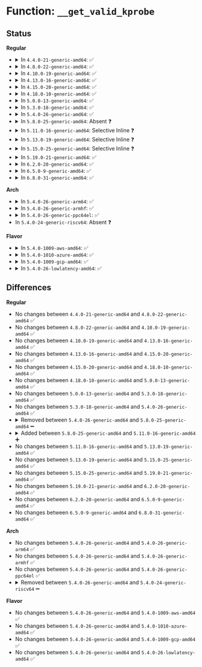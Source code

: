 # Function: <code>__get_valid_kprobe</code>

## Status
<b>Regular</b>
<ul>
<li>
<details>
<summary>In <code>4.4.0-21-generic-amd64</code>: ✅</summary>

```c
struct kprobe * __get_valid_kprobe(struct kprobe * p)
```

```json
{
  "name": "__get_valid_kprobe",
  "collision_type": "Unique Static",
  "inline_type": "No",
  "funcs": [
    {
      "addr": 18446744071580077328,
      "name": "__get_valid_kprobe",
      "external": false,
      "loc": "kernel/kprobes.c:1382",
      "file": "kernel/kprobes.c",
      "inline": "seen, unknown",
      "caller_inline": [],
      "caller_func": [
        "kernel/kprobes.c:enable_kprobe",
        "kernel/kprobes.c:__disable_kprobe"
      ]
    }
  ],
  "symbols": [
    {
      "addr": 18446744071580077328,
      "name": "__get_valid_kprobe",
      "section": ".text",
      "bind": "STB_LOCAL",
      "size": 112
    }
  ]
}
```
</details>
</li>
<li>
<details>
<summary>In <code>4.8.0-22-generic-amd64</code>: ✅</summary>

```c
struct kprobe * __get_valid_kprobe(struct kprobe * p)
```

```json
{
  "name": "__get_valid_kprobe",
  "collision_type": "Unique Static",
  "inline_type": "No",
  "funcs": [
    {
      "addr": 18446744071580110608,
      "name": "__get_valid_kprobe",
      "external": false,
      "loc": "kernel/kprobes.c:1382",
      "file": "kernel/kprobes.c",
      "inline": "seen, unknown",
      "caller_inline": [],
      "caller_func": [
        "kernel/kprobes.c:enable_kprobe",
        "kernel/kprobes.c:__disable_kprobe"
      ]
    }
  ],
  "symbols": [
    {
      "addr": 18446744071580110608,
      "name": "__get_valid_kprobe",
      "section": ".text",
      "bind": "STB_LOCAL",
      "size": 104
    }
  ]
}
```
</details>
</li>
<li>
<details>
<summary>In <code>4.10.0-19-generic-amd64</code>: ✅</summary>

```c
struct kprobe * __get_valid_kprobe(struct kprobe * p)
```

```json
{
  "name": "__get_valid_kprobe",
  "collision_type": "Unique Static",
  "inline_type": "No",
  "funcs": [
    {
      "addr": 18446744071580150928,
      "name": "__get_valid_kprobe",
      "external": false,
      "loc": "kernel/kprobes.c:1382",
      "file": "kernel/kprobes.c",
      "inline": "seen, unknown",
      "caller_inline": [],
      "caller_func": [
        "kernel/kprobes.c:enable_kprobe",
        "kernel/kprobes.c:__disable_kprobe"
      ]
    }
  ],
  "symbols": [
    {
      "addr": 18446744071580150928,
      "name": "__get_valid_kprobe",
      "section": ".text",
      "bind": "STB_LOCAL",
      "size": 104
    }
  ]
}
```
</details>
</li>
<li>
<details>
<summary>In <code>4.13.0-16-generic-amd64</code>: ✅</summary>

```c
struct kprobe * __get_valid_kprobe(struct kprobe * p)
```

```json
{
  "name": "__get_valid_kprobe",
  "collision_type": "Unique Static",
  "inline_type": "No",
  "funcs": [
    {
      "addr": 18446744071580156512,
      "name": "__get_valid_kprobe",
      "external": false,
      "loc": "kernel/kprobes.c:1427",
      "file": "kernel/kprobes.c",
      "inline": "seen, unknown",
      "caller_inline": [],
      "caller_func": [
        "kernel/kprobes.c:enable_kprobe",
        "kernel/kprobes.c:__disable_kprobe"
      ]
    }
  ],
  "symbols": [
    {
      "addr": 18446744071580156512,
      "name": "__get_valid_kprobe",
      "section": ".text",
      "bind": "STB_LOCAL",
      "size": 109
    }
  ]
}
```
</details>
</li>
<li>
<details>
<summary>In <code>4.15.0-20-generic-amd64</code>: ✅</summary>

```c
struct kprobe * __get_valid_kprobe(struct kprobe * p)
```

```json
{
  "name": "__get_valid_kprobe",
  "collision_type": "Unique Static",
  "inline_type": "No",
  "funcs": [
    {
      "addr": 18446744071580209408,
      "name": "__get_valid_kprobe",
      "external": false,
      "loc": "kernel/kprobes.c:1429",
      "file": "kernel/kprobes.c",
      "inline": "seen, unknown",
      "caller_inline": [],
      "caller_func": [
        "kernel/kprobes.c:enable_kprobe",
        "kernel/kprobes.c:__disable_kprobe"
      ]
    }
  ],
  "symbols": [
    {
      "addr": 18446744071580209408,
      "name": "__get_valid_kprobe",
      "section": ".text",
      "bind": "STB_LOCAL",
      "size": 109
    }
  ]
}
```
</details>
</li>
<li>
<details>
<summary>In <code>4.18.0-10-generic-amd64</code>: ✅</summary>

```c
struct kprobe * __get_valid_kprobe(struct kprobe * p)
```

```json
{
  "name": "__get_valid_kprobe",
  "collision_type": "Unique Static",
  "inline_type": "No",
  "funcs": [
    {
      "addr": 18446744071580269248,
      "name": "__get_valid_kprobe",
      "external": false,
      "loc": "kernel/kprobes.c:1458",
      "file": "kernel/kprobes.c",
      "inline": "seen, unknown",
      "caller_inline": [],
      "caller_func": [
        "kernel/kprobes.c:enable_kprobe",
        "kernel/kprobes.c:__disable_kprobe"
      ]
    }
  ],
  "symbols": [
    {
      "addr": 18446744071580269248,
      "name": "__get_valid_kprobe",
      "section": ".text",
      "bind": "STB_LOCAL",
      "size": 109
    }
  ]
}
```
</details>
</li>
<li>
<details>
<summary>In <code>5.0.0-13-generic-amd64</code>: ✅</summary>

```c
struct kprobe * __get_valid_kprobe(struct kprobe * p)
```

```json
{
  "name": "__get_valid_kprobe",
  "collision_type": "Unique Static",
  "inline_type": "No",
  "funcs": [
    {
      "addr": 18446744071580321760,
      "name": "__get_valid_kprobe",
      "external": false,
      "loc": "kernel/kprobes.c:1449",
      "file": "kernel/kprobes.c",
      "inline": "seen, unknown",
      "caller_inline": [],
      "caller_func": [
        "kernel/kprobes.c:enable_kprobe",
        "kernel/kprobes.c:__disable_kprobe"
      ]
    }
  ],
  "symbols": [
    {
      "addr": 18446744071580321760,
      "name": "__get_valid_kprobe",
      "section": ".text",
      "bind": "STB_LOCAL",
      "size": 109
    }
  ]
}
```
</details>
</li>
<li>
<details>
<summary>In <code>5.3.0-18-generic-amd64</code>: ✅</summary>

```c
struct kprobe * __get_valid_kprobe(struct kprobe * p)
```

```json
{
  "name": "__get_valid_kprobe",
  "collision_type": "Unique Static",
  "inline_type": "No",
  "funcs": [
    {
      "addr": 18446744071580374320,
      "name": "__get_valid_kprobe",
      "external": false,
      "loc": "kernel/kprobes.c:1453",
      "file": "kernel/kprobes.c",
      "inline": "seen, unknown",
      "caller_inline": [],
      "caller_func": [
        "kernel/kprobes.c:enable_kprobe",
        "kernel/kprobes.c:__disable_kprobe"
      ]
    }
  ],
  "symbols": [
    {
      "addr": 18446744071580374320,
      "name": "__get_valid_kprobe",
      "section": ".text",
      "bind": "STB_LOCAL",
      "size": 104
    }
  ]
}
```
</details>
</li>
<li>
<details>
<summary>In <code>5.4.0-26-generic-amd64</code>: ✅</summary>

```c
struct kprobe * __get_valid_kprobe(struct kprobe * p)
```

```json
{
  "name": "__get_valid_kprobe",
  "collision_type": "Unique Static",
  "inline_type": "No",
  "funcs": [
    {
      "addr": 18446744071580423072,
      "name": "__get_valid_kprobe",
      "external": false,
      "loc": "kernel/kprobes.c:1498",
      "file": "kernel/kprobes.c",
      "inline": "seen, unknown",
      "caller_inline": [],
      "caller_func": [
        "kernel/kprobes.c:enable_kprobe",
        "kernel/kprobes.c:__disable_kprobe"
      ]
    }
  ],
  "symbols": [
    {
      "addr": 18446744071580423072,
      "name": "__get_valid_kprobe",
      "section": ".text",
      "bind": "STB_LOCAL",
      "size": 104
    }
  ]
}
```
</details>
</li>
<li>
<details>
<summary>In <code>5.8.0-25-generic-amd64</code>: Absent ❓</summary>

```json
{
  "name": "__get_valid_kprobe",
  "collision_type": "Unique Static",
  "inline_type": "Full",
  "funcs": [
    {
      "addr": 18446744071580511155,
      "name": "__get_valid_kprobe",
      "external": false,
      "loc": "kernel/kprobes.c:1538",
      "file": "kernel/kprobes.c",
      "inline": "not declared, inlined",
      "caller_inline": [
        "kernel/kprobes.c:enable_kprobe",
        "kernel/kprobes.c:__disable_kprobe"
      ],
      "caller_func": []
    }
  ],
  "symbols": []
}
```
</details>
</li>
<li>
<details>
<summary>In <code>5.11.0-16-generic-amd64</code>: Selective Inline ❓</summary>

```c
struct kprobe * __get_valid_kprobe(struct kprobe * p)
```

```json
{
  "name": "__get_valid_kprobe",
  "collision_type": "Unique Static",
  "inline_type": "Selective",
  "funcs": [
    {
      "addr": 18446744071580499043,
      "name": "__get_valid_kprobe",
      "external": false,
      "loc": "kernel/kprobes.c:1502",
      "file": "kernel/kprobes.c",
      "inline": "not declared, inlined",
      "caller_inline": [
        "kernel/kprobes.c:enable_kprobe"
      ],
      "caller_func": [
        "kernel/kprobes.c:__disable_kprobe"
      ]
    }
  ],
  "symbols": [
    {
      "addr": 18446744071580497552,
      "name": "__get_valid_kprobe",
      "section": ".text",
      "bind": "STB_LOCAL",
      "size": 104
    }
  ]
}
```
</details>
</li>
<li>
<details>
<summary>In <code>5.13.0-19-generic-amd64</code>: Selective Inline ❓</summary>

```c
struct kprobe * __get_valid_kprobe(struct kprobe * p)
```

```json
{
  "name": "__get_valid_kprobe",
  "collision_type": "Unique Static",
  "inline_type": "Selective",
  "funcs": [
    {
      "addr": 18446744071580503107,
      "name": "__get_valid_kprobe",
      "external": false,
      "loc": "kernel/kprobes.c:1503",
      "file": "kernel/kprobes.c",
      "inline": "not declared, inlined",
      "caller_inline": [
        "kernel/kprobes.c:enable_kprobe"
      ],
      "caller_func": [
        "kernel/kprobes.c:__disable_kprobe"
      ]
    }
  ],
  "symbols": [
    {
      "addr": 18446744071580501584,
      "name": "__get_valid_kprobe",
      "section": ".text",
      "bind": "STB_LOCAL",
      "size": 104
    }
  ]
}
```
</details>
</li>
<li>
<details>
<summary>In <code>5.15.0-25-generic-amd64</code>: Selective Inline ❓</summary>

```c
struct kprobe * __get_valid_kprobe(struct kprobe * p)
```

```json
{
  "name": "__get_valid_kprobe",
  "collision_type": "Unique Static",
  "inline_type": "Selective",
  "funcs": [
    {
      "addr": 18446744071580670723,
      "name": "__get_valid_kprobe",
      "external": false,
      "loc": "kernel/kprobes.c:1495",
      "file": "kernel/kprobes.c",
      "inline": "not declared, inlined",
      "caller_inline": [
        "kernel/kprobes.c:enable_kprobe"
      ],
      "caller_func": [
        "kernel/kprobes.c:__disable_kprobe"
      ]
    }
  ],
  "symbols": [
    {
      "addr": 18446744071580669168,
      "name": "__get_valid_kprobe",
      "section": ".text",
      "bind": "STB_LOCAL",
      "size": 104
    }
  ]
}
```
</details>
</li>
<li>
<details>
<summary>In <code>5.19.0-21-generic-amd64</code>: ✅</summary>

```c
struct kprobe * __get_valid_kprobe(struct kprobe * p)
```

```json
{
  "name": "__get_valid_kprobe",
  "collision_type": "Unique Static",
  "inline_type": "No",
  "funcs": [
    {
      "addr": 18446744071580878064,
      "name": "__get_valid_kprobe",
      "external": false,
      "loc": "kernel/kprobes.c:1500",
      "file": "kernel/kprobes.c",
      "inline": "seen, unknown",
      "caller_inline": [],
      "caller_func": [
        "kernel/kprobes.c:enable_kprobe",
        "kernel/kprobes.c:__disable_kprobe",
        "kernel/kprobes.c:register_kprobe"
      ]
    }
  ],
  "symbols": [
    {
      "addr": 18446744071580878064,
      "name": "__get_valid_kprobe",
      "section": ".text",
      "bind": "STB_LOCAL",
      "size": 128
    }
  ]
}
```
</details>
</li>
<li>
<details>
<summary>In <code>6.2.0-20-generic-amd64</code>: ✅</summary>

```c
struct kprobe * __get_valid_kprobe(struct kprobe * p)
```

```json
{
  "name": "__get_valid_kprobe",
  "collision_type": "Unique Static",
  "inline_type": "No",
  "funcs": [
    {
      "addr": 18446744071581166608,
      "name": "__get_valid_kprobe",
      "external": false,
      "loc": "kernel/kprobes.c:1497",
      "file": "kernel/kprobes.c",
      "inline": "seen, unknown",
      "caller_inline": [],
      "caller_func": [
        "kernel/kprobes.c:enable_kprobe",
        "kernel/kprobes.c:__disable_kprobe",
        "kernel/kprobes.c:register_kprobe"
      ]
    }
  ],
  "symbols": [
    {
      "addr": 18446744071581166608,
      "name": "__get_valid_kprobe",
      "section": ".text",
      "bind": "STB_LOCAL",
      "size": 128
    }
  ]
}
```
</details>
</li>
<li>
<details>
<summary>In <code>6.5.0-9-generic-amd64</code>: ✅</summary>

```c
struct kprobe * __get_valid_kprobe(struct kprobe * p)
```

```json
{
  "name": "__get_valid_kprobe",
  "collision_type": "Unique Static",
  "inline_type": "No",
  "funcs": [
    {
      "addr": 18446744071581261008,
      "name": "__get_valid_kprobe",
      "external": false,
      "loc": "kernel/kprobes.c:1497",
      "file": "kernel/kprobes.c",
      "inline": "seen, unknown",
      "caller_inline": [],
      "caller_func": [
        "kernel/kprobes.c:enable_kprobe",
        "kernel/kprobes.c:__disable_kprobe",
        "kernel/kprobes.c:register_kprobe"
      ]
    }
  ],
  "symbols": [
    {
      "addr": 18446744071581261008,
      "name": "__get_valid_kprobe",
      "section": ".text",
      "bind": "STB_LOCAL",
      "size": 128
    }
  ]
}
```
</details>
</li>
<li>
<details>
<summary>In <code>6.8.0-31-generic-amd64</code>: ✅</summary>

```c
struct kprobe * __get_valid_kprobe(struct kprobe * p)
```

```json
{
  "name": "__get_valid_kprobe",
  "collision_type": "Unique Static",
  "inline_type": "No",
  "funcs": [
    {
      "addr": 18446744071581367296,
      "name": "__get_valid_kprobe",
      "external": false,
      "loc": "kernel/kprobes.c:1497",
      "file": "kernel/kprobes.c",
      "inline": "seen, unknown",
      "caller_inline": [],
      "caller_func": [
        "kernel/kprobes.c:enable_kprobe",
        "kernel/kprobes.c:__disable_kprobe",
        "kernel/kprobes.c:register_kprobe"
      ]
    }
  ],
  "symbols": [
    {
      "addr": 18446744071581367296,
      "name": "__get_valid_kprobe",
      "section": ".text",
      "bind": "STB_LOCAL",
      "size": 128
    }
  ]
}
```
</details>
</li>
</ul>
<b>Arch</b>
<ul>
<li>
<details>
<summary>In <code>5.4.0-26-generic-arm64</code>: ✅</summary>

```c
struct kprobe * __get_valid_kprobe(struct kprobe * p)
```

```json
{
  "name": "__get_valid_kprobe",
  "collision_type": "Unique Static",
  "inline_type": "No",
  "funcs": [
    {
      "addr": 18446603336491690184,
      "name": "__get_valid_kprobe",
      "external": false,
      "loc": "kernel/kprobes.c:1498",
      "file": "kernel/kprobes.c",
      "inline": "seen, unknown",
      "caller_inline": [],
      "caller_func": [
        "kernel/kprobes.c:enable_kprobe",
        "kernel/kprobes.c:__disable_kprobe"
      ]
    }
  ],
  "symbols": [
    {
      "addr": 18446603336491690184,
      "name": "__get_valid_kprobe",
      "section": ".text",
      "bind": "STB_LOCAL",
      "size": 172
    }
  ]
}
```
</details>
</li>
<li>
<details>
<summary>In <code>5.4.0-26-generic-armhf</code>: ✅</summary>

```c
struct kprobe * __get_valid_kprobe(struct kprobe * p)
```

```json
{
  "name": "__get_valid_kprobe",
  "collision_type": "Unique Static",
  "inline_type": "No",
  "funcs": [
    {
      "addr": 3225643376,
      "name": "__get_valid_kprobe",
      "external": false,
      "loc": "kernel/kprobes.c:1498",
      "file": "kernel/kprobes.c",
      "inline": "seen, unknown",
      "caller_inline": [],
      "caller_func": [
        "kernel/kprobes.c:enable_kprobe",
        "kernel/kprobes.c:__disable_kprobe"
      ]
    }
  ],
  "symbols": [
    {
      "addr": 3225643376,
      "name": "__get_valid_kprobe",
      "section": ".text",
      "bind": "STB_LOCAL",
      "size": 148
    }
  ]
}
```
</details>
</li>
<li>
<details>
<summary>In <code>5.4.0-26-generic-ppc64el</code>: ✅</summary>

```c
struct kprobe * __get_valid_kprobe(struct kprobe * p)
```

```json
{
  "name": "__get_valid_kprobe",
  "collision_type": "Unique Static",
  "inline_type": "No",
  "funcs": [
    {
      "addr": 13835058055284705424,
      "name": "__get_valid_kprobe",
      "external": false,
      "loc": "kernel/kprobes.c:1498",
      "file": "kernel/kprobes.c",
      "inline": "seen, unknown",
      "caller_inline": [],
      "caller_func": [
        "kernel/kprobes.c:enable_kprobe",
        "kernel/kprobes.c:__disable_kprobe"
      ]
    }
  ],
  "symbols": [
    {
      "addr": 13835058055284705424,
      "name": "__get_valid_kprobe",
      "section": ".text",
      "bind": "STB_LOCAL",
      "size": 176
    }
  ]
}
```
</details>
</li>
<li>
In <code>5.4.0-24-generic-riscv64</code>: Absent ❓
</li>
</ul>
<b>Flavor</b>
<ul>
<li>
<details>
<summary>In <code>5.4.0-1009-aws-amd64</code>: ✅</summary>

```c
struct kprobe * __get_valid_kprobe(struct kprobe * p)
```

```json
{
  "name": "__get_valid_kprobe",
  "collision_type": "Unique Static",
  "inline_type": "No",
  "funcs": [
    {
      "addr": 18446744071580391872,
      "name": "__get_valid_kprobe",
      "external": false,
      "loc": "kernel/kprobes.c:1498",
      "file": "kernel/kprobes.c",
      "inline": "seen, unknown",
      "caller_inline": [],
      "caller_func": [
        "kernel/kprobes.c:enable_kprobe",
        "kernel/kprobes.c:__disable_kprobe"
      ]
    }
  ],
  "symbols": [
    {
      "addr": 18446744071580391872,
      "name": "__get_valid_kprobe",
      "section": ".text",
      "bind": "STB_LOCAL",
      "size": 104
    }
  ]
}
```
</details>
</li>
<li>
<details>
<summary>In <code>5.4.0-1010-azure-amd64</code>: ✅</summary>

```c
struct kprobe * __get_valid_kprobe(struct kprobe * p)
```

```json
{
  "name": "__get_valid_kprobe",
  "collision_type": "Unique Static",
  "inline_type": "No",
  "funcs": [
    {
      "addr": 18446744071580339040,
      "name": "__get_valid_kprobe",
      "external": false,
      "loc": "kernel/kprobes.c:1498",
      "file": "kernel/kprobes.c",
      "inline": "seen, unknown",
      "caller_inline": [],
      "caller_func": [
        "kernel/kprobes.c:enable_kprobe",
        "kernel/kprobes.c:__disable_kprobe"
      ]
    }
  ],
  "symbols": [
    {
      "addr": 18446744071580339040,
      "name": "__get_valid_kprobe",
      "section": ".text",
      "bind": "STB_LOCAL",
      "size": 104
    }
  ]
}
```
</details>
</li>
<li>
<details>
<summary>In <code>5.4.0-1009-gcp-amd64</code>: ✅</summary>

```c
struct kprobe * __get_valid_kprobe(struct kprobe * p)
```

```json
{
  "name": "__get_valid_kprobe",
  "collision_type": "Unique Static",
  "inline_type": "No",
  "funcs": [
    {
      "addr": 18446744071580383120,
      "name": "__get_valid_kprobe",
      "external": false,
      "loc": "kernel/kprobes.c:1498",
      "file": "kernel/kprobes.c",
      "inline": "seen, unknown",
      "caller_inline": [],
      "caller_func": [
        "kernel/kprobes.c:enable_kprobe",
        "kernel/kprobes.c:__disable_kprobe"
      ]
    }
  ],
  "symbols": [
    {
      "addr": 18446744071580383120,
      "name": "__get_valid_kprobe",
      "section": ".text",
      "bind": "STB_LOCAL",
      "size": 104
    }
  ]
}
```
</details>
</li>
<li>
<details>
<summary>In <code>5.4.0-26-lowlatency-amd64</code>: ✅</summary>

```c
struct kprobe * __get_valid_kprobe(struct kprobe * p)
```

```json
{
  "name": "__get_valid_kprobe",
  "collision_type": "Unique Static",
  "inline_type": "No",
  "funcs": [
    {
      "addr": 18446744071580438608,
      "name": "__get_valid_kprobe",
      "external": false,
      "loc": "kernel/kprobes.c:1498",
      "file": "kernel/kprobes.c",
      "inline": "seen, unknown",
      "caller_inline": [],
      "caller_func": [
        "kernel/kprobes.c:enable_kprobe",
        "kernel/kprobes.c:__disable_kprobe"
      ]
    }
  ],
  "symbols": [
    {
      "addr": 18446744071580438608,
      "name": "__get_valid_kprobe",
      "section": ".text",
      "bind": "STB_LOCAL",
      "size": 104
    }
  ]
}
```
</details>
</li>
</ul>

## Differences
<b>Regular</b>
<ul>
<li>
No changes between <code>4.4.0-21-generic-amd64</code> and <code>4.8.0-22-generic-amd64</code> ✅
</li>
<li>
No changes between <code>4.8.0-22-generic-amd64</code> and <code>4.10.0-19-generic-amd64</code> ✅
</li>
<li>
No changes between <code>4.10.0-19-generic-amd64</code> and <code>4.13.0-16-generic-amd64</code> ✅
</li>
<li>
No changes between <code>4.13.0-16-generic-amd64</code> and <code>4.15.0-20-generic-amd64</code> ✅
</li>
<li>
No changes between <code>4.15.0-20-generic-amd64</code> and <code>4.18.0-10-generic-amd64</code> ✅
</li>
<li>
No changes between <code>4.18.0-10-generic-amd64</code> and <code>5.0.0-13-generic-amd64</code> ✅
</li>
<li>
No changes between <code>5.0.0-13-generic-amd64</code> and <code>5.3.0-18-generic-amd64</code> ✅
</li>
<li>
No changes between <code>5.3.0-18-generic-amd64</code> and <code>5.4.0-26-generic-amd64</code> ✅
</li>
<li>
<details>
<summary>Removed between <code>5.4.0-26-generic-amd64</code> and <code>5.8.0-25-generic-amd64</code> ➖</summary>

```c
struct kprobe * __get_valid_kprobe(struct kprobe * p)
```
</details>
</li>
<li>
<details>
<summary>Added between <code>5.8.0-25-generic-amd64</code> and <code>5.11.0-16-generic-amd64</code> ➕</summary>

```c
struct kprobe * __get_valid_kprobe(struct kprobe * p)
```
</details>
</li>
<li>
No changes between <code>5.11.0-16-generic-amd64</code> and <code>5.13.0-19-generic-amd64</code> ✅
</li>
<li>
No changes between <code>5.13.0-19-generic-amd64</code> and <code>5.15.0-25-generic-amd64</code> ✅
</li>
<li>
No changes between <code>5.15.0-25-generic-amd64</code> and <code>5.19.0-21-generic-amd64</code> ✅
</li>
<li>
No changes between <code>5.19.0-21-generic-amd64</code> and <code>6.2.0-20-generic-amd64</code> ✅
</li>
<li>
No changes between <code>6.2.0-20-generic-amd64</code> and <code>6.5.0-9-generic-amd64</code> ✅
</li>
<li>
No changes between <code>6.5.0-9-generic-amd64</code> and <code>6.8.0-31-generic-amd64</code> ✅
</li>
</ul>
<b>Arch</b>
<ul>
<li>
No changes between <code>5.4.0-26-generic-amd64</code> and <code>5.4.0-26-generic-arm64</code> ✅
</li>
<li>
No changes between <code>5.4.0-26-generic-amd64</code> and <code>5.4.0-26-generic-armhf</code> ✅
</li>
<li>
No changes between <code>5.4.0-26-generic-amd64</code> and <code>5.4.0-26-generic-ppc64el</code> ✅
</li>
<li>
<details>
<summary>Removed between <code>5.4.0-26-generic-amd64</code> and <code>5.4.0-24-generic-riscv64</code> ➖</summary>

```c
struct kprobe * __get_valid_kprobe(struct kprobe * p)
```
</details>
</li>
</ul>
<b>Flavor</b>
<ul>
<li>
No changes between <code>5.4.0-26-generic-amd64</code> and <code>5.4.0-1009-aws-amd64</code> ✅
</li>
<li>
No changes between <code>5.4.0-26-generic-amd64</code> and <code>5.4.0-1010-azure-amd64</code> ✅
</li>
<li>
No changes between <code>5.4.0-26-generic-amd64</code> and <code>5.4.0-1009-gcp-amd64</code> ✅
</li>
<li>
No changes between <code>5.4.0-26-generic-amd64</code> and <code>5.4.0-26-lowlatency-amd64</code> ✅
</li>
</ul>
